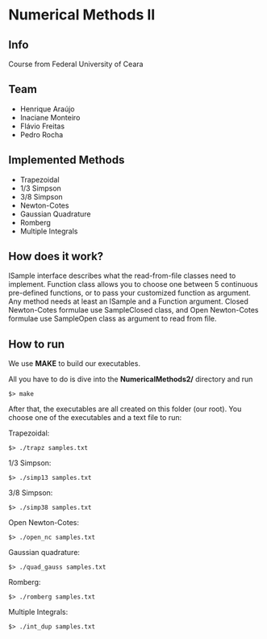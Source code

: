 Numerical Methods II
=================

## Info
Course from Federal University of Ceara


## Team

* Henrique Araújo
* Inaciane Monteiro
* Flávio Freitas
* Pedro Rocha

## Implemented Methods

* Trapezoidal
* 1/3 Simpson
* 3/8 Simpson
* Newton-Cotes
* Gaussian Quadrature
* Romberg
* Multiple Integrals

## How does it work?
ISample interface describes what the read-from-file classes need to implement.
Function class allows you to choose one between 5 continuous pre-defined functions,
or to pass your customized function as argument.
Any method needs at least an ISample and a Function argument.
Closed Newton-Cotes formulae use SampleClosed class, and Open Newton-Cotes formulae
use SampleOpen class as argument to read from file.

## How to run

We use **MAKE** to build our executables.

All you have to do is dive into the **NumericalMethods2/** directory and run

```
$> make
```

After that, the executables are all created on this folder (our root). 
You choose one of the executables and a text file to run:

Trapezoidal:

```
$> ./trapz samples.txt
```

1/3 Simpson:

```
$> ./simp13 samples.txt
```

3/8 Simpson:

```
$> ./simp38 samples.txt
```

Open Newton-Cotes:

```
$> ./open_nc samples.txt
```

Gaussian quadrature:

```
$> ./quad_gauss samples.txt
```

Romberg:

```
$> ./romberg samples.txt
```

Multiple Integrals:

```
$> ./int_dup samples.txt
```



